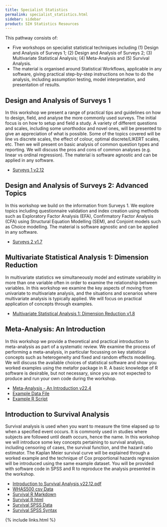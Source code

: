 ```yaml
---
title: Specialist Statistics
permalink: specialist_statistics.html
sidebar: sidebar
product: SIH Statistics Resources
---
```


This pathway consists of:
   * Five workshops on specialist statistical techniques including (1) Design and Analysis of Surveys 1; (2) Design and Analysis of Surveys 2; (3) Multivariate Statistical Analysis; (4) Meta-Analysis and (5) Survival Analysis.
   * The material is organised around Statistical Workflows, applicable in any software, giving practical step-by-step instructions on how to do the analysis, including assumption testing, model interpretation, and presentation of results.


## Design and Analysis of Surveys 1 
In this workshop we present a range of practical tips and guidelines on how to design, field, and analyse the more commonly used surveys. The initial focus is on how to setup and field a study. A variety of different questions and scales, including some unorthodox and novel ones, will be presented to give an appreciation of what is possible. Some of the topics covered will be line vs discrete scales, the effect of colour, optimal discrete/LIKERT scales, etc. Then we will present on basic analysis of common question types and reporting. We will discuss the pros and cons of common analyses (e.g. linear vs ordinal regression). The material is software agnostic and can be applied in any software.
   * [Surveys 1 v2.12](https://github.com/Sydney-Informatics-Hub/stats-resources/blob/gh-pages/assets/files/Surveys%201%20-%20An%20Introduction%20HANDOUTS%20v2.12%201-6-2023.pdf)

## Design and Analysis of Surveys 2: Advanced Topics 
In this workshop we build on the information from Surveys 1. We explore topics including questionnaire validation and index creation using methods such as Exploratory Factor Analysis (EFA), Confirmatory Factor Analysis (CFA) using Structural Equation Modelling (SEM), and Conjoint models such as Choice modelling. The material is software agnostic and can be applied in any software.
   * [Surveys 2 v1.7](https://github.com/Sydney-Informatics-Hub/stats-resources/blob/gh-pages/assets/files/Surveys%202%20-%20Advanced%20Topics%20HANDOUTS%20v1.7%2016-8-2023.pdf)

## Multivariate Statistical Analysis 1: Dimension Reduction 
In multivariate statistics we simultaneously model and estimate variability in more than one variable often in order to examine the relationship between variables. In this workshop we examine the key aspects of moving from univariate to multivariate analysis, and the situations and scenarios where multivariate analysis is typically applied. We will focus on practical application of concepts through examples.
   * [Multivariate Statistical Analysis 1: Dimension Reduction v1.8](assets/files/Multivariate%20Statistical%20Analysis%20v1.8.pdf)

## Meta-Analysis: An Introduction 
In this workshop we provide a theoretical and practical introduction to meta-analysis as part of a systematic review. We examine the process of performing a meta-analysis, in particular focussing on key statistical concepts such as heterogeneity and fixed and random effects modelling. We will discuss the available choices of statistical software and show you worked examples using the metafor package in R. A basic knowledge of R software is desirable, but not necessary, since you are not expected to produce and run your own code during the workshop.
   * [Meta-Analysis - An Introduction v22.4](assets/files/Meta-Analysis%20v22.4.pdf)
   * [Example Data File](assets/files/Meta_Sutton_Smith%2022-06.csv) 
   * [Example R Script](assets/files/Meta-Analysis%20workshop%20example%2022-06.R)

## Introduction to Survival Analysis 
Survival analysis is used when you want to measure the time elapsed up to when a specified event occurs. It is commonly used in studies where subjects are followed until death occurs, hence the name. In this workshop we will introduce some key concepts pertaining to survival analysis, including censoring of cases, the survival function, and the hazard ratio estimator. The Kaplan Meier survival curve will be explained through a worked example and the technique of Cox proportional hazards regression will be introduced using the same example dataset. You will be provided with software code in SPSS and R to reproduce the analysis presented in the workshop.
   * [Introduction to Survival Analysis v22.12.pdf](assets/files/Introduction%20to%20Survival%20Analysis%20v22.12%20HANDOUT.pdf)
   * [WHAS500 csv Data](assets/files/WHAS500data.csv) 
   * [Survival R Markdown](assets/files/SurvivalAnalysis_R%20(4).Rmd) 
   * [Survival R html](assets/files/SurvivalAnalysis_R%20(2).html) 
   * [Survival SPSS Data](assets/files/WHAS500_data.sav) 
   * [Survival SPSS Syntax](assets/files/Survival_Workshop_syntax%20(1).sps)



{% include links.html %}
